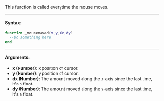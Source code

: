 This function is called everytime the mouse moves.

---

#### Syntax:
```lua
function _mousemoved(x,y,dx,dy)
  --Do something here
end
```

---

#### Arguments:

* **x (Number)**: x position of cursor.
* **y (Number)**: y position of cursor.
* **dx (Number)**: The amount moved along the x-axis since the last time, it's a float.
* **dy (Number)**: The amount moved along the y-axis since the last time, it's a float.
